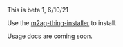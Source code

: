 
This is beta 1, 6/10/21

Use the [m2ag-thing-installer](https://github.com/m2ag-labs/m2ag-thing-installer) to install.


Usage docs are coming soon.
